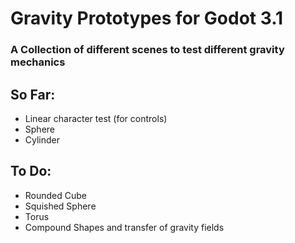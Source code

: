 # Gravity Prototypes for Godot 3.1

### A Collection of different scenes to test different gravity mechanics
## So Far:
- Linear character test (for controls)
- Sphere
- Cylinder

## To Do:
- Rounded Cube
- Squished Sphere
- Torus
- Compound Shapes and transfer of gravity fields
